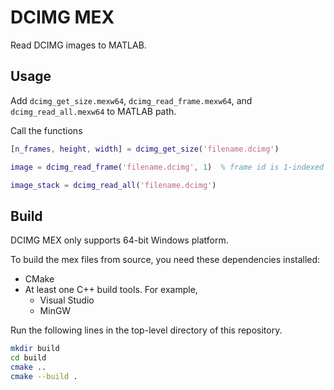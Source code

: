 # DCIMG MEX

Read DCIMG images to MATLAB.

## Usage

Add ``dcimg_get_size.mexw64``, ``dcimg_read_frame.mexw64``, and ``dcimg_read_all.mexw64``  to MATLAB path.

Call the functions

```MATLAB
[n_frames, height, width] = dcimg_get_size('filename.dcimg')

image = dcimg_read_frame('filename.dcimg', 1)  % frame id is 1-indexed

image_stack = dcimg_read_all('filename.dcimg')
```

## Build

DCIMG MEX only supports 64-bit Windows platform.

To build the mex files from source, you need these dependencies installed:
- CMake
- At least one C++ build tools. For example,
  - Visual Studio
  - MinGW

Run the following lines in the top-level directory of this repository.

```bash
mkdir build
cd build
cmake ..
cmake --build .
```